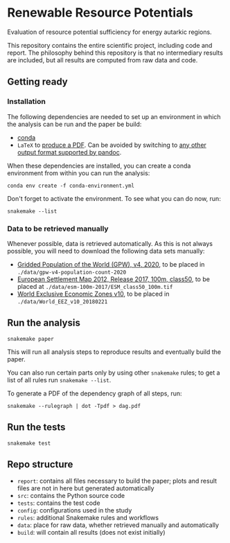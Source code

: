# Renewable Resource Potentials

Evaluation of resource potential sufficiency for energy autarkic regions.

This repository contains the entire scientific project, including code and report. The philosophy behind this repository is that no intermediary results are included, but all results are computed from raw data and code.

## Getting ready

### Installation

The following dependencies are needed to set up an environment in which the analysis can be run and the paper be build:

* [conda](https://conda.io/docs/index.html)
* `LaTeX` to [produce a PDF](http://pandoc.org/MANUAL.html#creating-a-pdf). Can be avoided by switching to [any other output format supported by pandoc](http://pandoc.org/index.html).

When these dependencies are installed, you can create a conda environment from within you can run the analysis:

    conda env create -f conda-environment.yml

Don't forget to activate the environment. To see what you can do now, run:

    snakemake --list

### Data to be retrieved manually

Whenever possible, data is retrieved automatically. As this is not always possible, you will need to download the following data sets manually:

* [Gridded Population of the World (GPW), v4, 2020](http://sedac.ciesin.columbia.edu/data/set/gpw-v4-population-count), to be placed in `./data/gpw-v4-population-count-2020`
* [European Settlement Map 2012, Release 2017, 100m, class50](https://land.copernicus.eu/pan-european/GHSL/european-settlement-map), to be placed at `./data/esm-100m-2017/ESM_class50_100m.tif`
* [World Exclusive Economic Zones v10](http://www.marineregions.org/downloads.php), to be placed in `./data/World_EEZ_v10_20180221`

## Run the analysis

    snakemake paper

This will run all analysis steps to reproduce results and eventually build the paper.

You can also run certain parts only by using other `snakemake` rules; to get a list of all rules run `snakemake --list`.

To generate a PDF of the dependency graph of all steps, run:

    snakemake --rulegraph | dot -Tpdf > dag.pdf

## Run the tests

    snakemake test

## Repo structure

* `report`: contains all files necessary to build the paper; plots and result files are not in here but generated automatically
* `src`: contains the Python source code
* `tests`: contains the test code
* `config`: configurations used in the study
* `rules`: additional Snakemake rules and workflows
* `data`: place for raw data, whether retrieved manually and automatically
* `build`: will contain all results (does not exist initially)
